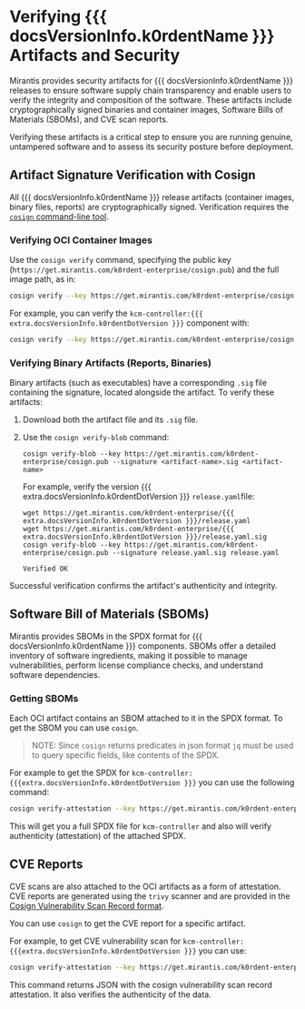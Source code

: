 # Verifying {{{ docsVersionInfo.k0rdentName }}} Artifacts and Security

Mirantis provides security artifacts for {{{ docsVersionInfo.k0rdentName }}}
releases to ensure software supply chain transparency and enable users to verify
the integrity and composition of the software. These artifacts include
cryptographically signed binaries and container images, Software Bills of
Materials (SBOMs), and CVE scan reports.

Verifying these artifacts is a critical step to ensure you are running genuine,
untampered software and to assess its security posture before deployment.

## Artifact Signature Verification with Cosign

All {{{ docsVersionInfo.k0rdentName }}} release artifacts (container images,
binary files, reports) are cryptographically signed. Verification requires the
[`cosign` command-line tool](https://github.com/sigstore/cosign/releases).

### Verifying OCI Container Images

Use the `cosign verify` command, specifying the public key
(`https://get.mirantis.com/k0rdent-enterprise/cosign.pub`) and the full image
path, as in:

```bash
cosign verify --key https://get.mirantis.com/k0rdent-enterprise/cosign.pub registry.mirantis.com/k0rdent-enterprise/<image-name>:<tag>
```

For example, you can verify the `kcm-controller:{{{ extra.docsVersionInfo.k0rdentDotVersion }}}` component with:

```bash
cosign verify --key https://get.mirantis.com/k0rdent-enterprise/cosign.pub registry.mirantis.com/k0rdent-enterprise/kcm-controller:{{{ extra.docsVersionInfo.k0rdentDotVersion }}}
```

### Verifying Binary Artifacts (Reports, Binaries)

Binary artifacts (such as executables) have a corresponding `.sig` file
containing the signature, located alongside the artifact. To verify these
artifacts:

1.  Download both the artifact file and its `.sig` file.
2.  Use the `cosign verify-blob` command:

     ```shell
     cosign verify-blob --key https://get.mirantis.com/k0rdent-enterprise/cosign.pub --signature <artifact-name>.sig <artifact-name>
     ```

     For example, verify the version {{{ extra.docsVersionInfo.k0rdentDotVersion }}}
	 `release.yaml`file:

     ```shell
     wget https://get.mirantis.com/k0rdent-enterprise/{{{ extra.docsVersionInfo.k0rdentDotVersion }}}/release.yaml
     wget https://get.mirantis.com/k0rdent-enterprise/{{{ extra.docsVersionInfo.k0rdentDotVersion }}}/release.yaml.sig
     cosign verify-blob --key https://get.mirantis.com/k0rdent-enterprise/cosign.pub --signature release.yaml.sig release.yaml
     ```
     ```console
     Verified OK
     ```

Successful verification confirms the artifact's authenticity and integrity.

## Software Bill of Materials (SBOMs)

Mirantis provides SBOMs in the SPDX format for {{{ docsVersionInfo.k0rdentName }}}
components. SBOMs offer a detailed inventory of software ingredients, making
it possible to manage vulnerabilities, perform license compliance checks, and
understand software dependencies.

### Getting SBOMs

Each OCI artifact contains an SBOM attached to it in the SPDX format. To get the SBOM
you can use `cosign`.

> NOTE:
> Since `cosign` returns predicates in json format `jq` must be used to query
> specific fields, like contents of the SPDX.

For example to get the SPDX for
`kcm-controller:{{{extra.docsVersionInfo.k0rdentDotVersion }}}` you can use
the following command:

```bash
cosign verify-attestation --key https://get.mirantis.com/k0rdent-enterprise/cosign.pub --type spdx registry.mirantis.com/k0rdent-enterprise/kcm-controller:{{{ extra.docsVersionInfo.k0rdentDotVersion }}} | jq '.payload | @base64d | fromjson | .predicate' -r
```

This will get you a full SPDX file for `kcm-controller` and also will verify
authenticity (attestation) of the attached SPDX.


## CVE Reports

CVE scans are also attached to the OCI artifacts as a
form of attestation. CVE reports are generated using the `trivy` scanner and are
provided in the
[Cosign Vulnerability Scan Record format](https://github.com/sigstore/cosign/blob/95b74db89941e8ec85e768f639efd4d948db06cd/specs/COSIGN_VULN_ATTESTATION_SPEC.md).

You can use `cosign` to get the CVE report for a specific artifact.

For example, to get CVE vulnerability scan for
`kcm-controller:{{{extra.docsVersionInfo.k0rdentDotVersion }}}` you can use:

```bash
cosign verify-attestation --key https://get.mirantis.com/k0rdent-enterprise/cosign.pub --type vuln registry.mirantis.com/k0rdent-enterprise/kcm-controller:{{{ extra.docsVersionInfo.k0rdentDotVersion }}} | jq '.payload | @base64d | fromjson | .' -r
```

This command returns JSON with the cosign vulnerability scan record attestation. It also
verifies the authenticity of the data.
